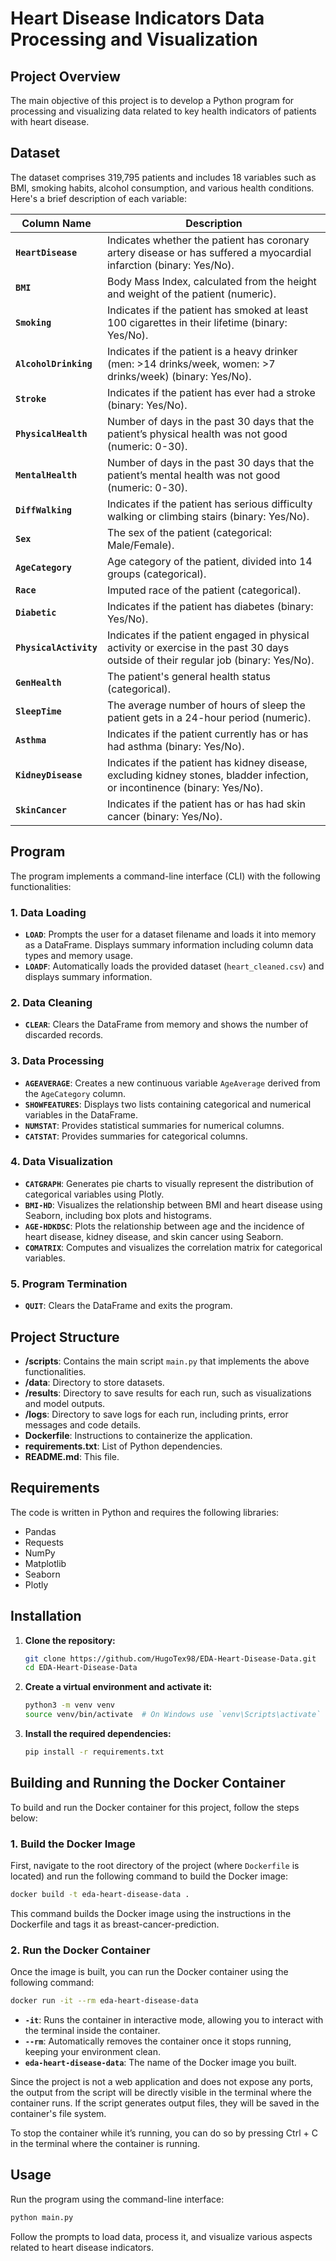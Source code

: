 # Heart Disease Indicators Data Processing and Visualization

## Project Overview

The main objective of this project is to develop a Python program for processing and visualizing data related to key health indicators of patients with heart disease. 

## Dataset

The dataset comprises 319,795 patients and includes 18 variables such as BMI, smoking habits, alcohol consumption, and various health conditions. Here's a brief description of each variable:


|      Column Name     |                                                        Description                                                                    |
|----------------------|---------------------------------------------------------------------------------------------------------------------------------------|
| **`HeartDisease`**   | Indicates whether the patient has coronary artery disease or has suffered a myocardial infarction (binary: Yes/No).| 
| **`BMI`**            | Body Mass Index, calculated from the height and weight of the patient (numeric).                                                      | 
| **`Smoking`**        | Indicates if the patient has smoked at least 100 cigarettes in their lifetime (binary: Yes/No).                                       | 
| **`AlcoholDrinking`**| Indicates if the patient is a heavy drinker (men: >14 drinks/week, women: >7 drinks/week) (binary: Yes/No).                           | 
| **`Stroke`**         | Indicates if the patient has ever had a stroke (binary: Yes/No).                                                                      | 
| **`PhysicalHealth`** | Number of days in the past 30 days that the patient’s physical health was not good (numeric: 0-30).                                   | 
| **`MentalHealth`**   | Number of days in the past 30 days that the patient’s mental health was not good (numeric: 0-30).                                     | 
| **`DiffWalking`**    | Indicates if the patient has serious difficulty walking or climbing stairs (binary: Yes/No).                                          | 
| **`Sex`**            | The sex of the patient (categorical: Male/Female).                                                                                    | 
| **`AgeCategory`**    | Age category of the patient, divided into 14 groups (categorical).                                                                    | 
| **`Race`**           | Imputed race of the patient (categorical).                                                                                            | 
| **`Diabetic`**       | Indicates if the patient has diabetes (binary: Yes/No).                                                                               | 
| **`PhysicalActivity`** | Indicates if the patient engaged in physical activity or exercise in the past 30 days outside of their regular job (binary: Yes/No).| 
| **`GenHealth`**      | The patient's general health status (categorical).                                                                                    | 
| **`SleepTime`**      | The average number of hours of sleep the patient gets in a 24-hour period (numeric).                                                  | 
| **`Asthma`**         | Indicates if the patient currently has or has had asthma (binary: Yes/No).                                                            | 
| **`KidneyDisease`**  | Indicates if the patient has kidney disease, excluding kidney stones, bladder infection, or incontinence (binary: Yes/No).            | 
| **`SkinCancer`**     | Indicates if the patient has or has had skin cancer (binary: Yes/No).                                                                 | 

## Program

The program implements a command-line interface (CLI) with the following functionalities:

### 1. Data Loading
- **`LOAD`**: Prompts the user for a dataset filename and loads it into memory as a DataFrame. Displays summary information including column data types and memory usage.
- **`LOADF`**: Automatically loads the provided dataset (`heart_cleaned.csv`) and displays summary information.

### 2. Data Cleaning
- **`CLEAR`**: Clears the DataFrame from memory and shows the number of discarded records.

### 3. Data Processing
- **`AGEAVERAGE`**: Creates a new continuous variable `AgeAverage` derived from the `AgeCategory` column.
- **`SHOWFEATURES`**: Displays two lists containing categorical and numerical variables in the DataFrame.
- **`NUMSTAT`**: Provides statistical summaries for numerical columns.
- **`CATSTAT`**: Provides summaries for categorical columns.

### 4. Data Visualization
- **`CATGRAPH`**: Generates pie charts to visually represent the distribution of categorical variables using Plotly.
- **`BMI-HD`**: Visualizes the relationship between BMI and heart disease using Seaborn, including box plots and histograms.
- **`AGE-HDKDSC`**: Plots the relationship between age and the incidence of heart disease, kidney disease, and skin cancer using Seaborn.
- **`COMATRIX`**: Computes and visualizes the correlation matrix for categorical variables.

### 5. Program Termination
- **`QUIT`**: Clears the DataFrame and exits the program.

## Project Structure

- **/scripts**: Contains the main script `main.py` that implements the above functionalities.
- **/data**: Directory to store datasets.
- **/results**: Directory to save results for each run, such as visualizations and model outputs.
- **/logs**: Directory to save logs for each run, including prints, error messages and code details.
- **Dockerfile**: Instructions to containerize the application.
- **requirements.txt**: List of Python dependencies.
- **README.md**: This file.

## Requirements

The code is written in Python and requires the following libraries:

- Pandas
- Requests
- NumPy
- Matplotlib
- Seaborn
- Plotly

## Installation

1. **Clone the repository:**
    ```bash
    git clone https://github.com/HugoTex98/EDA-Heart-Disease-Data.git
    cd EDA-Heart-Disease-Data
    ```
2. **Create a virtual environment and activate it:**
    ```bash
    python3 -m venv venv
    source venv/bin/activate  # On Windows use `venv\Scripts\activate`
    ```
3. **Install the required dependencies:**
    ```bash
    pip install -r requirements.txt
    ```

## Building and Running the Docker Container

To build and run the Docker container for this project, follow the steps below:

### 1. Build the Docker Image

First, navigate to the root directory of the project (where `Dockerfile` is located) and run the following command to build the Docker image:

```bash
docker build -t eda-heart-disease-data .
```

This command builds the Docker image using the instructions in the Dockerfile and tags it as breast-cancer-prediction.

### 2. Run the Docker Container

Once the image is built, you can run the Docker container using the following command:

```bash
docker run -it --rm eda-heart-disease-data
```

 - **`-it`**: Runs the container in interactive mode, allowing you to interact with the terminal inside the container.
 - **`--rm`**: Automatically removes the container once it stops running, keeping your environment clean.
 - **`eda-heart-disease-data`**: The name of the Docker image you built.

Since the project is not a web application and does not expose any ports, the output from the script will be directly visible in the terminal where the container runs. If the script generates output files, they will be saved in the container's file system.

To stop the container while it’s running, you can do so by pressing Ctrl + C in the terminal where the container is running.

## Usage

Run the program using the command-line interface:

```bash
python main.py
```

Follow the prompts to load data, process it, and visualize various aspects related to heart disease indicators.
